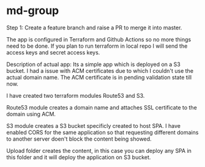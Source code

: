 # md-group

Step 1: Create a feature branch and raise a PR to merge it into master.

The app is configured in Terraform and Github Actions so no more things need to be done. If you plan to run terraform in local repo I will send the access keys and secret access keys.

Description of actual app: Its a simple app which is deployed on a S3 bucket. I had a issue with ACM certificates due to which I couldn't use the actual domain name. The ACM certificate is in pending validation state till now.

I have created two terraform modules Route53 and S3.

Route53 module creates a domain name and attaches SSL certificate to the domain using ACM.

S3 module creates a S3 bucket specificly created to host SPA. I have enabled CORS for the same application so that requesting different domains to another server doen't block the content being showed.

Upload folder creates the content, in this case you can deploy any SPA in this folder and it will deploy the application on S3 bucket.
